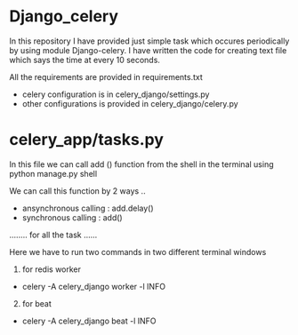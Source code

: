 # Django_celery

In this repository I have provided just simple task which occures periodically by using module Django-celery.
I have written the code for creating text file  which says the time at every 10 seconds.

All the requirements are provided in requirements.txt

- celery configuration is in celery_django/settings.py 
- other configurations is provided in celery_django/celery.py

# celery_app/tasks.py 

In this file we can call add () function from the shell in the terminal using 
python manage.py shell

We can call this function by 2 ways .. 
- ansynchronous calling : add.delay()
- synchronous calling : add()

........ for all the task ......

Here we have to run two commands in two different terminal windows 
1. for redis worker
- celery -A celery_django worker -l INFO

2. for beat 
- celery -A celery_django beat -l INFO
